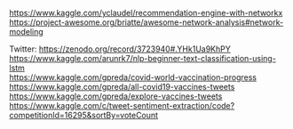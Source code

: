 https://www.kaggle.com/yclaudel/recommendation-engine-with-networkx<br>
https://project-awesome.org/briatte/awesome-network-analysis#network-modeling<br>

Twitter: https://zenodo.org/record/3723940#.YHk1Ua9KhPY<br>
         https://www.kaggle.com/arunrk7/nlp-beginner-text-classification-using-lstm<br>
         https://www.kaggle.com/gpreda/covid-world-vaccination-progress<br>
         https://www.kaggle.com/gpreda/all-covid19-vaccines-tweets<br>
         https://www.kaggle.com/gpreda/explore-vaccines-tweets <br>
         https://www.kaggle.com/c/tweet-sentiment-extraction/code?competitionId=16295&sortBy=voteCount
         
         
